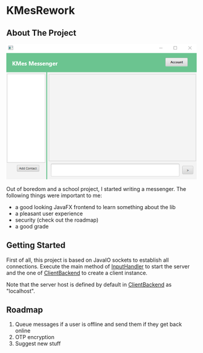 # KMesRework

<!-- ABOUT THE PROJECT -->
## About The Project

![Messenger Home Screen](/images/homescreen.png?raw=true)

Out of boredom and a school project, I started writing a messenger.
The following things were important to me:

* a good looking JavaFX frontend to learn something about the lib 
* a pleasant user experience
* security (check out the roadmap)
* a good grade

<!-- GETTING STARTED -->
## Getting Started

First of all, this project is based on JavaIO sockets to establish all connections. Execute the main method of [InputHandler](src/main/java/ServerSide/InputHandler.java) to start the server and the one of [ClientBackend](src/main/java/clientside/ClientBackend.java) to create a client instance.

Note that the server host is defined by default in [ClientBackend](src/main/java/clientside/ClientBackend.java) as "localhost".

<!-- Roadmap -->
## Roadmap

1. Queue messages if a user is offline and send them if they get back online
2. OTP encryption
3. Suggest new stuff
